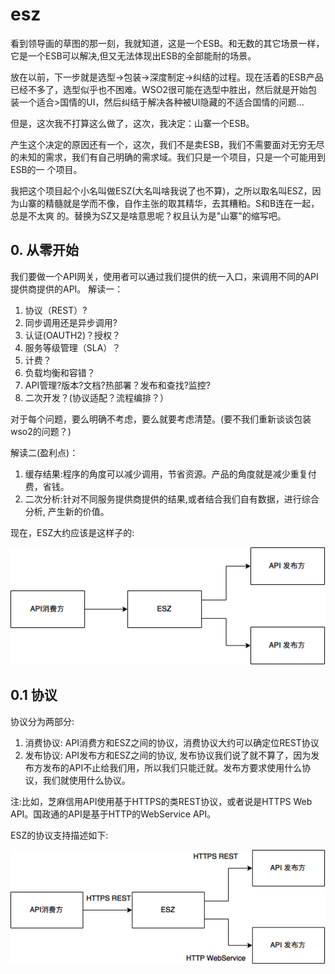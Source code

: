 # esz

看到领导画的草图的那一刻，我就知道，这是一个ESB。和无数的其它场景一样，它是一个ESB可以解决,但又无法体现出ESB的全部能耐的场景。

放在以前，下一步就是选型->包装->深度制定->纠结的过程。现在活着的ESB产品已经不多了，选型似乎也不困难。WSO2很可能在选型中胜出，然后就是开始包装一个适合>国情的UI，然后纠结于解决各种被UI隐藏的不适合国情的问题...

但是，这次我不打算这么做了，这次，我决定：山寨一个ESB。

产生这个决定的原因还有一个，这次，我们不是卖ESB，我们不需要面对无穷无尽的未知的需求，我们有自己明确的需求域。我们只是一个项目，只是一个可能用到ESB的一
个项目。

我把这个项目起个小名叫做ESZ(大名叫啥我说了也不算)，之所以取名叫ESZ，因为山寨的精髓就是学而不像，自作主张的取其精华，去其糟粕。S和B连在一起，总是不太爽
的。替换为SZ又是啥意思呢？权且认为是"山寨"的缩写吧。


## 0. 从零开始

我们要做一个API网关，使用者可以通过我们提供的统一入口，来调用不同的API提供商提供的API。
解读一：
 1. 协议（REST）?
 2. 同步调用还是异步调用?
 3. 认证(OAUTH2)？授权？
 4. 服务等级管理（SLA）？
 5. 计费？
 6. 负载均衡和容错？
 7. API管理?版本?文档?热部署？发布和查找?监控?
 8. 二次开发？(协议适配？流程编排？）

对于每个问题，要么明确不考虑，要么就要考虑清楚。(要不我们重新谈谈包装wso2的问题？)

解读二(盈利点)：
 1. 缓存结果:程序的角度可以减少调用，节省资源。产品的角度就是减少重复付费，省钱。
 2. 二次分析:针对不同服务提供商提供的结果,或者结合我们自有数据，进行综合分析, 产生新的价值。

现在，ESZ大约应该是这样子的:

![](res/ESZ0.png)


## 0.1 协议

协议分为两部分:
1. 消费协议: API消费方和ESZ之间的协议，消费协议大约可以确定位REST协议
2. 发布协议: API发布方和ESZ之间的协议, 发布协议我们说了就不算了，因为发布方发布的API不止给我们用，所以我们只能迁就。发布方要求使用什么协议，我们就使用什么协议。

注:比如，芝麻信用API使用基于HTTPS的类REST协议，或者说是HTTPS Web API。国政通的API是基于HTTP的WebService API。

ESZ的协议支持描述如下:

![](res/ESZ01.png)
